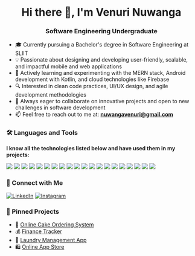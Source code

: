 <h1 align="center">Hi there 👋, I'm Venuri Nuwanga</h1>
<h3 align="center">Software Engineering Undergraduate  </h3>

- 🎓 Currently pursuing a Bachelor's degree in Software Engineering at SLIIT  
- 💡 Passionate about designing and developing user-friendly, scalable, and impactful mobile and web applications  
- 🌱 Actively learning and experimenting with the MERN stack, Android development with Kotlin, and cloud technologies like Firebase  
- 🔍 Interested in clean code practices, UI/UX design, and agile development methodologies  
- 🚀 Always eager to collaborate on innovative projects and open to new challenges in software development  
- 📫 Feel free to reach out to me at: **nuwangavenuri@gmail.com** 

### 🛠️ Languages and Tools  
**I know all the technologies listed below and have used them in my projects:**

<p align="left">

  <!-- 💻 Languages -->
  <img src="https://img.shields.io/badge/Java-ED8B00?style=for-the-badge&logo=java&logoColor=white" />
  <img src="https://img.shields.io/badge/Kotlin-0095D5?style=for-the-badge&logo=kotlin&logoColor=white" />
  <img src="https://img.shields.io/badge/JavaScript-F7DF1E?style=for-the-badge&logo=javascript&logoColor=black" />
  <img src="https://img.shields.io/badge/TypeScript-007ACC?style=for-the-badge&logo=typescript&logoColor=white" />
  <img src="https://img.shields.io/badge/Python-3776AB?style=for-the-badge&logo=python&logoColor=white" />
  <img src="https://img.shields.io/badge/PHP-777BB4?style=for-the-badge&logo=php&logoColor=white" />
  <img src="https://img.shields.io/badge/C-00599C?style=for-the-badge&logo=c&logoColor=white" />
  <img src="https://img.shields.io/badge/C++-00599C?style=for-the-badge&logo=c%2B%2B&logoColor=white" />


  <!-- 🌐 Web Development -->
  <img src="https://img.shields.io/badge/HTML5-E34F26?style=for-the-badge&logo=html5&logoColor=white" />
  <img src="https://img.shields.io/badge/CSS3-1572B6?style=for-the-badge&logo=css3&logoColor=white" />
  <img src="https://img.shields.io/badge/Bootstrap-7952B3?style=for-the-badge&logo=bootstrap&logoColor=white" />
  <img src="https://img.shields.io/badge/Tailwind_CSS-06B6D4?style=for-the-badge&logo=tailwind-css&logoColor=white" />

  <!-- ⚛️ Frameworks & Libraries -->
  <img src="https://img.shields.io/badge/React-20232A?style=for-the-badge&logo=react&logoColor=61DAFB" />
  <img src="https://img.shields.io/badge/Node.js-339933?style=for-the-badge&logo=node.js&logoColor=white" />
  <img src="https://img.shields.io/badge/Express.js-000000?style=for-the-badge&logo=express&logoColor=white" />

  <!-- 🗄️ Databases -->
  <img src="https://img.shields.io/badge/MongoDB-4EA94B?style=for-the-badge&logo=mongodb&logoColor=white" />
  <img src="https://img.shields.io/badge/MySQL-4479A1?style=for-the-badge&logo=mysql&logoColor=white" />

  <!-- 📱 Mobile & Cloud -->
  <img src="https://img.shields.io/badge/Firebase-FFCA28?style=for-the-badge&logo=firebase&logoColor=black" />
  <img src="https://img.shields.io/badge/Android-3DDC84?style=for-the-badge&logo=android&logoColor=white" />
  <img src="https://img.shields.io/badge/Postman-FF6C37?style=for-the-badge&logo=postman&logoColor=white" />

</p>



### 🔗 Connect with Me

[![LinkedIn](https://img.shields.io/badge/LinkedIn-blue?logo=linkedin&style=flat)](https://www.linkedin.com/in/nuwanga-watagedara-206b1627a)
[![Instagram](https://img.shields.io/badge/Instagram-purple?logo=instagram&style=flat)](https://www.instagram.com/_venuri_nuwanga_)


### 📌 Pinned Projects
- 🍰 [Online Cake Ordering System](https://github.com/VenuriN/Online-Cake-ordering-management-system)
- 💰 [Finance Tracker](https://github.com/VenuriN/Financial-Tracker)
- 🧺 [Laundry Management App](https://github.com/VenuriN/Laundry-managemnt)
- 🛍️ [Online App Store](https://github.com/VenuriN/Online_App_Store)
